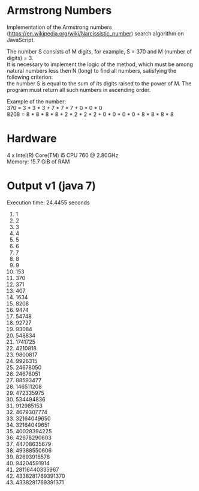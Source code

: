 # Armstrong Numbers
Implementation of the Armstrong numbers (https://en.wikipedia.org/wiki/Narcissistic_number) search algorithm on JavaScript. 
  
The number S consists of M digits, for example, S = 370 and M (number of digits) = 3.  
It is necessary to implement the logic of the method, which must be among natural numbers less then N (long) to find all numbers, satisfying the following criterion:  
the number S is equal to the sum of its digits raised to the power of M. The program must return all such numbers in ascending order.  

Example of the number:  
370 = 3 * 3 * 3 + 7 * 7 * 7 + 0 * 0 * 0  
8208 = 8 * 8 * 8 * 8 + 2 * 2 * 2 * 2 + 0 * 0 * 0 * 0 + 8 * 8 * 8 * 8  

# Hardware
4 x Intel(R) Core(TM) i5 CPU 760 @ 2.80GHz  
Memory: 15.7 GiB of RAM  
# Output v1 (java 7)
Execution time: 24.4455 seconds   

1. 1
2. 2
3. 3
4. 4
5. 5
6. 6
7. 7
8. 8
9. 9
10. 153
11. 370
12. 371
13. 407
14. 1634
15. 8208
16. 9474
17. 54748
18. 92727
19. 93084
20. 548834
21. 1741725
22. 4210818
23. 9800817
24. 9926315
25. 24678050
26. 24678051
27. 88593477
28. 146511208
29. 472335975
30. 534494836
31. 912985153
32. 4679307774
33. 32164049650
34. 32164049651
35. 40028394225
36. 42678290603
37. 44708635679
38. 49388550606
39. 82693916578
40. 94204591914
41. 28116440335967
42. 4338281769391370
43. 4338281769391371
